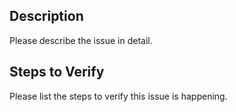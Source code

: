 ## Description

Please describe the issue in detail.

## Steps to Verify

Please list the steps to verify this issue is happening.

